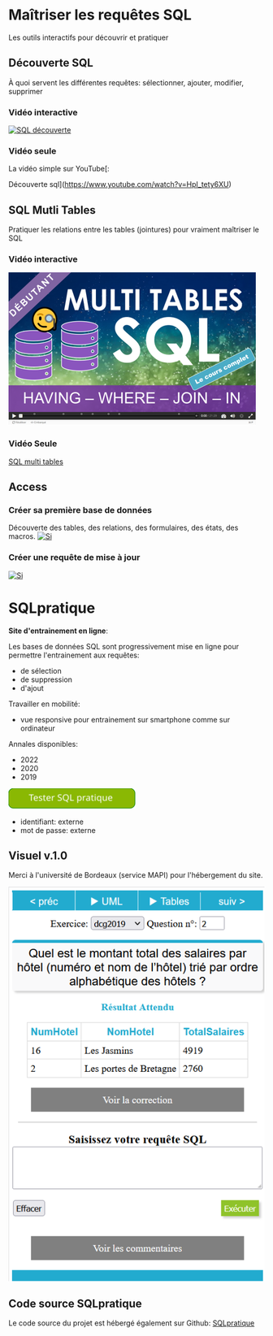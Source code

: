 # Maîtriser les requêtes SQL
Les outils interactifs pour découvrir et pratiquer

## Découverte SQL
À quoi servent les différentes requêtes: sélectionner, ajouter, modifier, supprimer

### Vidéo interactive

[![SQL découverte](https://raw.githubusercontent.com/fxpar/h5p-apps/main/apps/decouverte-sql/Image.png)](https://fxpar.github.io/h5p-apps/apps/decouverte-sql/)

### Vidéo seule

La vidéo simple sur YouTube[:

Découverte sql](https://www.youtube.com/watch?v=HpI_tety6XU)

## SQL Mutli Tables

Pratiquer les relations entre les tables (jointures) pour vraiment maîtriser le SQL

### Vidéo interactive
[![SQL Multi Tables](https://raw.githubusercontent.com/fxpar/h5p-apps/main/apps/sql-multi-tables/Image.png)](https://fxpar.github.io/h5p-apps/apps/sql-multi-tables/)

### Vidéo Seule
[SQL multi tables](https://www.youtube.com/watch?v=Wdd_K9t7ZwI)



## Access

### Créer sa première base de données
Découverte des tables, des relations, des formulaires, des états, des macros.
[![Si](https://i.ytimg.com/vi/-kgEwheLY4M/hqdefault.jpg)](
https://www.youtube.com/watch?v=-kgEwheLY4M)

### Créer une requête de mise à jour
[![Si](https://i.ytimg.com/vi/iNsyjBTWqIk/hqdefault.jpg)](
https://www.youtube.com/watch?v=iNsyjBTWqIk)


# SQLpratique

**Site d'entrainement en ligne**:


Les bases de données SQL sont progressivement mise en ligne pour permettre l'entrainement aux requêtes:

* de sélection
* de suppression
* d'ajout

Travailler en mobilité:
* vue responsive pour entrainement sur smartphone comme sur ordinateur

Annales disponibles:
* 2022
* 2020
* 2019

<a href="./sql#sqlpratique"><img src="./xtras/testersqlpratique.svg" height="40px" width="250px"/></a> 
* identifiant: externe
* mot de passe: externe

## Visuel v.1.0

Merci à l'université de Bordeaux (service MAPI) pour l'hébergement du site.

![SQLpratique](./xtras/SQLpratique.png)


## Code source SQLpratique

Le code source du projet est hébergé également sur Github: [SQLpratique](https://github.com/fxpar/SQLpratique)



